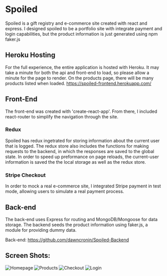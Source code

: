 # Spoiled

Spoiled is a gift registry and e-commerce site created with react and express. I designed spoiled to be a portfolio site with integrate payment and login capabilities, but the product information is just generated using npm faker.js

## Heroku Hosting

For the full experience, the entire application is hosted with Heroku. It may take a minute for both the api and front-end to load, so please allow a minute for the page to render. On the products page, there will be many products listed when loaded.
https://spoiled-frontend.herokuapp.com/


## Front-End

The front-end was created with 'create-react-app'. From there, I included react-router to simplify the navigation through the site. 

### Redux

Spoiled has redux ingetrated for storing information about the current user that is logged. The redux store also includes the functions for making requests to the backend, in which the responses are saved to the global state. In order to speed up preformance on page reloads, the current-user information is saved the the local storage as well as the redux store.

### Stripe Checkout

In order to mock a real e-commerce site, I integrated Stripe payment in test mode, allowing users to simulate a real payment process.

## Back-end
 The back-end uses Express for routing and MongoDB/Mongoose for data storage. The backend seeds the product information using faker.js, a module for providing dummy data. 
 
Back-end: https://github.com/dawncronin/Spoiled-Backend
 

## Screen Shots:

![Homepage](https://user-images.githubusercontent.com/12172077/111200668-3c10b200-857f-11eb-9232-3e7b1d7a19be.PNG)
![Products](https://user-images.githubusercontent.com/12172077/111200686-416dfc80-857f-11eb-83df-62f09a12c102.PNG)
![Checkout](https://user-images.githubusercontent.com/12172077/111200683-403ccf80-857f-11eb-8af4-1d605e73af3f.PNGG)
![Login](https://user-images.githubusercontent.com/12172077/111200721-459a1a00-857f-11eb-8a61-3d1d7cbd357a.PNG)

